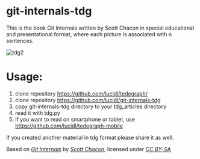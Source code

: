 # git-internals-tdg
This is the book Git Internals written by Scott Chacon in special educational and presentational format, where each picture is associated with n sentences.

![tdg2](https://user-images.githubusercontent.com/2452010/94976395-35ccd300-0515-11eb-8a6f-abad064a6ddb.png)

# Usage:
1) clone repository https://github.com/lucidl/tedegraph/
2) clone repository https://github.com/lucidl/git-internals-tdg
3) copy git-internals-tdg directory to your tdg_articles directory
4) read it with tdg.py
5) if you want to read on smartphone or tablet, use https://github.com/lucidl/tedegraph-mobile

If you created another material in tdg format please share it as well.

Based on *[Git Internals](https://github.com/pluralsight/git-internals-pdf)* by *[Scott Chacon](https://github.com/schacon)*, licensed under *[CC BY-SA](http://creativecommons.org/licenses/by-sa/3.0/)*

